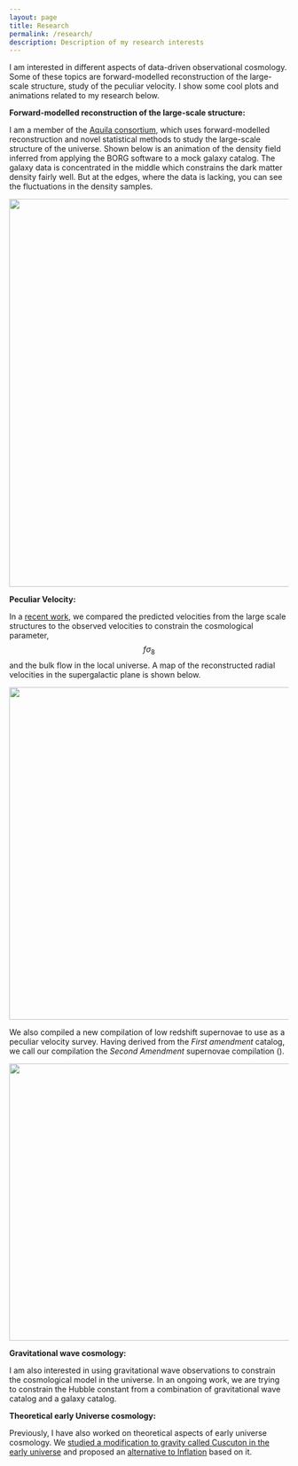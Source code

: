 ```yaml
---
layout: page
title: Research
permalink: /research/
description: Description of my research interests
---
```


I am interested in different aspects of data-driven observational cosmology. Some of these topics are forward-modelled reconstruction of the large-scale structure, study of the peculiar velocity. I show some cool plots and animations related to my research below.

**Forward-modelled reconstruction of the large-scale structure:**

I am a member of the [Aquila consortium](https://www.aquila-consortium.org/), which uses forward-modelled reconstruction and novel statistical methods to study the large-scale structure of the universe. Shown below is an animation of the density field inferred from applying the BORG software to a mock galaxy catalog. The galaxy data is concentrated in the middle which constrains the dark matter density fairly well. But at the edges, where the data is lacking, you can see the fluctuations in the density samples.

<img src="{{ site.baseurl }}/assets/img/research/density_slice_sampling.gif" width="700" height="700" alt="" title="borg_gif"/>

**Peculiar Velocity:**

In a [recent work](https://arxiv.org/abs/1911.xxxxx), we compared the predicted velocities from the large scale structures to the observed velocities to constrain the cosmological parameter, $$f\sigma_8$$ and the bulk flow in the local universe. A map of the reconstructed radial velocities in the supergalactic plane is shown below.

<img src="{{ site.baseurl }}/assets/img/research/velocity_map.png" width="700" height="600" alt="" title="velocity map"/>

We also compiled a new compilation of low redshift supernovae to use as a peculiar velocity survey. Having derived from the _First amendment_ catalog, we call our compilation the _Second Amendment_ supernovae compilation ().

<img src="{{ site.baseurl }}/assets/img/research/sn_hubble_diagram.png" width="700" height="500" alt="" title="supernovae_Hubble"/>

<!-- **Non-linear bias models**
<img src="{{ site.baseurl }}/assets/img/research/cmf.png" width="700" height="500" alt="" title="cmf"/> -->
**Gravitational wave cosmology:**

I am also interested in using gravitational wave observations to constrain the cosmological model in the universe. In an ongoing work, we are trying to constrain the Hubble constant from a combination of gravitational wave catalog and a galaxy catalog.

<!-- **Bayesian Inference and Machine Learning:** -->

**Theoretical early Universe cosmology:**

Previously, I have also worked on theoretical aspects of early universe cosmology. We [studied a modification to gravity called Cuscuton in the early universe](https://arxiv.org/abs/1704.01131) and proposed an [alternative to Inflation](https://arxiv.org/abs/1802.06818) based on it.
